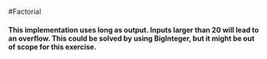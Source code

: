 #Factorial
#### This implementation uses long as output. Inputs larger than 20 will lead to an overflow. This could be solved by using BigInteger, but it might be out of scope for this exercise.
